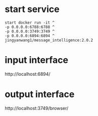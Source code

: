# start service

```
start docker run -it ^
-p 0.0.0.0:6788:6788 ^
-p 0.0.0.0:3749:3749 ^
-p 0.0.0.0:6894:6894 ^
jingyanwang1/message_intelligence:2.0.2
```

# input interface

http://localhost:6894/


# output interface 

http://localhost:3749/browser/
